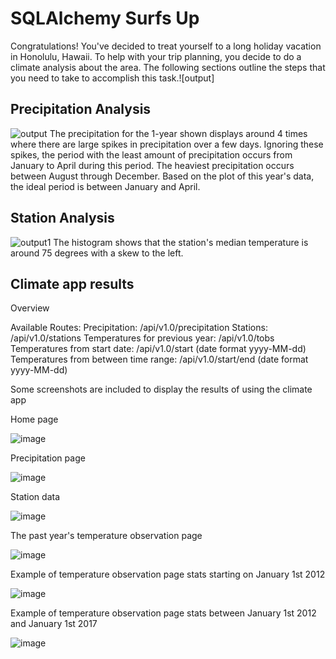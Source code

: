 # SQLAlchemy Surfs Up
Congratulations! You've decided to treat yourself to a long holiday vacation in Honolulu, Hawaii. To help with your trip planning, you decide to do a climate analysis about the area. The following sections outline the steps that you need to take to accomplish this task.![output]

## Precipitation Analysis
![output](https://github.com/zhou0366/sqlalchemy_challenge/assets/22827830/04c62886-e935-4036-a355-911afe3da90b)
The precipitation for the 1-year shown displays around 4 times where there are large spikes in precipitation over a few days. Ignoring these spikes, the period with the least amount of precipitation occurs from January to April during this period. The heaviest precipitation occurs between August through December. Based on the plot of this year's data, the ideal period is between January and April. 

## Station Analysis
![output1](https://github.com/zhou0366/sqlalchemy_challenge/assets/22827830/3a4d49b5-cddd-4321-a963-e4aff907b5dd)
The histogram shows that the station's median temperature is around 75 degrees with a skew to the left.


## Climate app results

Overview

Available Routes:
Precipitation: /api/v1.0/precipitation
Stations: /api/v1.0/stations
Temperatures for previous year: /api/v1.0/tobs
Temperatures from start date: /api/v1.0/start (date format yyyy-MM-dd)
Temperatures from between time range: /api/v1.0/start/end (date format yyyy-MM-dd)

Some screenshots are included to display the results of using the climate app

Home page

![image](https://github.com/zhou0366/sqlalchemy_challenge/assets/22827830/53756d13-fe7a-4ecb-b05f-9bd4dab5c984)

Precipitation page

![image](https://github.com/zhou0366/sqlalchemy_challenge/assets/22827830/0819f4ba-a174-4f62-b8de-04ef4e2a8d6c)

Station data

![image](https://github.com/zhou0366/sqlalchemy_challenge/assets/22827830/c72e0c06-8350-4247-b2be-053fd83ecfc2)

The past year's temperature observation page

![image](https://github.com/zhou0366/sqlalchemy_challenge/assets/22827830/8de55302-e455-4ab8-8e56-6be93c11397d)

Example of temperature observation page stats starting on January 1st 2012

![image](https://github.com/zhou0366/sqlalchemy_challenge/assets/22827830/a57f0f80-bdf7-4473-88b4-17cd97619ac3)

Example of temperature observation page stats between January 1st 2012 and January 1st 2017

![image](https://github.com/zhou0366/sqlalchemy_challenge/assets/22827830/fe6b250c-ab89-44da-a9bb-aa1840536d6f)

